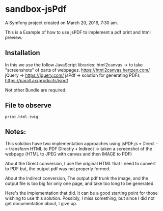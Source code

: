 sandbox-jsPdf
=============

A Symfony project created on March 20, 2016, 7:30 am.

This is a Example of how to use jsPDF to implement a pdf print and html preview.

Installation
------------

In this we use the follow JavaScript libraries: 
    html2canvas -> to  take "screenshots" of  parts of webpages. https://html2canvas.hertzen.com/
    jQuery      ->                                               https://jquery.com/
    jsPdf       -> solution for generating PDFs                  https://parall.ax/products/jspdf
    
Not other Bundle are required.

File to observe
---------------
    print.html.twig

Notes:
------
This solution have two implementation approaches using jsPDF.js 
    • Direct  -> transform HTML to PDF Directly
    • Indirect -> taken a screenshot of the webpage 
    (HTML to JPEG with canvas and then IMAGE to PDF)
    
About the Direct conversion, I use the original HTML that I need to convert to PDF but, the output pdf was not properly formed. 


About the Indirect conversion, The output pdf trunk the image, and the output file is too big for only one page, and take too long to be generated. 

Here's the implementation that did. It can be a good starting point for those wishing to use this solution. 
Possibly, I miss something, but since I did not get documentation about, I give up.
